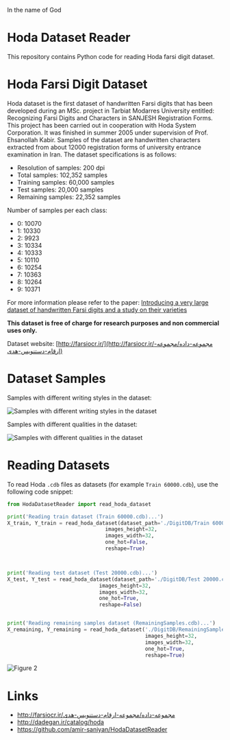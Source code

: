 In the name of God

# Hoda Dataset Reader
This repository contains Python code for reading Hoda farsi digit dataset.

# Hoda Farsi Digit Dataset
Hoda dataset is the first dataset of handwritten Farsi digits that has been developed during an MSc. project in Tarbiat
Modarres University entitled: Recognizing Farsi Digits and Characters in SANJESH Registration Forms. This project has
been carried out in cooperation with Hoda System Corporation. It was finished in summer 2005 under supervision of Prof.
Ehsanollah Kabir.
Samples of the dataset are handwritten characters extracted from about 12000 registration forms of university entrance
examination in Iran. The dataset specifications is as follows:

* Resolution of samples: 200 dpi
* Total samples: 102,352 samples
* Training samples: 60,000 samples
* Test samples: 20,000 samples
* Remaining samples: 22,352 samples

Number of samples per each class:
* 0: 10070
* 1: 10330
* 2: 9923
* 3: 10334
* 4: 10333
* 5: 10110
* 6: 10254
* 7: 10363
* 8: 10264
* 9: 10371

For more information please refer to the paper: [Introducing a very large dataset of handwritten Farsi digits and a
study on their varieties](http://farsiocr.ir/Archive/dataset_PRL.pdf)

**This dataset is free of charge for research purposes and non commercial uses only.**

Dataset website: [http://farsiocr.ir/](http://farsiocr.ir/مجموعه-داده/مجموعه-ارقام-دستنویس-هدی)

# Dataset Samples

Samples with different writing styles in the dataset:

![Samples with different writing styles in the dataset](Farsi_Digits_Sample_1.gif)

Samples with different qualities in the dataset:

![Samples with different qualities in the dataset](Farsi_Digits_Sample_2.gif)


# Reading Datasets
To read Hoda `.cdb` files as datasets (for example `Train 60000.cdb`), use the following code snippet:

```Python
from HodaDatasetReader import read_hoda_dataset

print('Reading train dataset (Train 60000.cdb)...')
X_train, Y_train = read_hoda_dataset(dataset_path='./DigitDB/Train 60000.cdb',
                                images_height=32,
                                images_width=32,
                                one_hot=False,
                                reshape=True)



print('Reading test dataset (Test 20000.cdb)...')
X_test, Y_test = read_hoda_dataset(dataset_path='./DigitDB/Test 20000.cdb',
                              images_height=32,
                              images_width=32,
                              one_hot=True,
                              reshape=False)


print('Reading remaining samples dataset (RemainingSamples.cdb)...')
X_remaining, Y_remaining = read_hoda_dataset('./DigitDB/RemainingSamples.cdb',
                                             images_height=32,
                                             images_width=32,
                                             one_hot=True,
                                             reshape=True)
```

![Figure 2](Figure_2.png)


# Links
* http://farsiocr.ir/مجموعه-داده/مجموعه-ارقام-دستنویس-هدی
* http://dadegan.ir/catalog/hoda
* https://github.com/amir-saniyan/HodaDatasetReader
